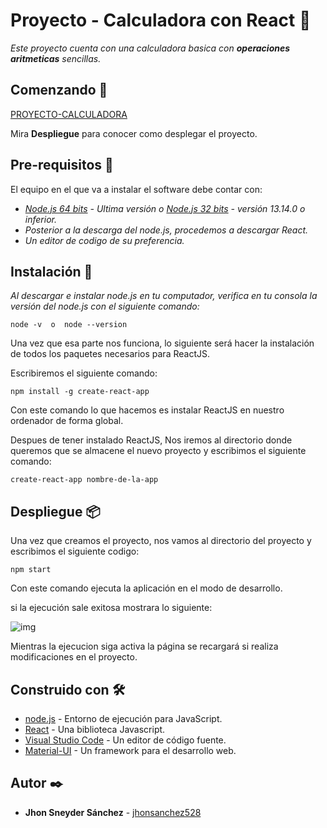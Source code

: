 # Proyecto - Calculadora con React :fax: 

_Este proyecto cuenta con una calculadora basica con **operaciones aritmeticas** sencillas._

## Comenzando 🚀

[PROYECTO-CALCULADORA](https://calculadorareactjs.netlify.app/) 

Mira **Despliegue** para conocer como desplegar el proyecto.

## Pre-requisitos :page_facing_up:

El equipo en el que va a instalar el software debe contar con:

* _[Node.js 64 bits](https://nodejs.org/es/) - Ultima versión  o [Node.js 32 bits](https://nodejs.org/es/download/releases/) - versión 13.14.0 o inferior._
* _Posterior a la descarga del node.js, procedemos a descargar React._
* _Un editor de codigo de su preferencia._

## Instalación :wrench:

_Al descargar e instalar node.js en tu computador, verifica en tu consola la versión del node.js con el siguiente comando:_

```
node -v  o  node --version
``` 

Una vez que esa parte nos funciona, lo siguiente será hacer la instalación de todos los paquetes necesarios para ReactJS.

Escribiremos el siguiente comando:

```
npm install -g create-react-app
``` 

Con este comando lo que hacemos es instalar ReactJS en nuestro ordenador de forma global.

Despues de tener instalado ReactJS, Nos iremos al directorio donde queremos que se almacene el nuevo proyecto y escribimos el siguiente comando:

```
create-react-app nombre-de-la-app
``` 

## Despliegue :package:

Una vez que creamos el proyecto, nos vamos al directorio del proyecto y escribimos el siguiente codigo:

```
npm start
``` 

Con este comando ejecuta la aplicación en el modo de desarrollo. 

si la ejecución sale exitosa mostrara lo siguiente:

![img](https://desarrolloweb.com/archivoimg/general/4680.png)

Mientras la ejecucion siga activa la página se recargará si realiza modificaciones en el proyecto.

## Construido con :hammer_and_wrench:

* [node.js](https://nodejs.org/es/) - Entorno de ejecución para JavaScript.
* [React](https://es.reactjs.org/) - Una biblioteca Javascript.
* [Visual Studio Code](https://code.visualstudio.com/) - Un editor de código fuente.
* [Material-UI](https://material-ui.com/) - Un framework para el desarrollo web.

## Autor :black_nib:

* **Jhon Sneyder Sánchez** - [jhonsanchez528](https://github.com/jhonsanchez528)